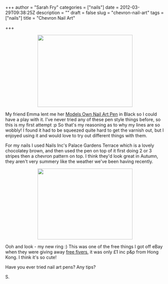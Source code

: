 +++
author = "Sarah Fry"
categories = ["nails"]
date = 2012-03-29T09:38:25Z
description = ""
draft = false
slug = "chevron-nail-art"
tags = ["nails"]
title = "Chevron Nail Art"

+++


<p style="text-align: center;"><a href="https://yayfryday.com/images/2012/03/IMGP2647.jpg"><img class="size-medium wp-image-477 aligncenter" title="chevron-nails2" src="https://yayfryday.com/images/2012/03/IMGP2647-300x229.jpg" alt="" width="300" height="229" /></a></p>
My friend Emma lent me her <a href="http://www.modelsownit.com/nails/nail-art-pens.html" target="_blank">Models Own Nail Art Pen</a> in Black so I could have a play with it. I've never tried any of these pen style things before, so this is my first attempt :p So that's my reasoning as to why my lines are so wobbly! I found it had to be squeezed quite hard to get the varnish out, but I enjoyed using it and would love to try out different things with them.

For my nails I used Nails Inc's Palace Gardens Terrace which is a lovely chocolatey brown, and then used the pen on top of it first doing 2 or 3 stripes then a chevron pattern on top. I think they'd look great in Autumn, they aren't very summery like the weather we've been having recently.
<p style="text-align: center;"><a href="https://yayfryday.com/images/2012/03/IMGP2650.jpg"><img class="size-medium wp-image-476 aligncenter" title="chevron-nails" src="https://yayfryday.com/images/2012/03/IMGP2650-300x225.jpg" alt="" width="300" height="225" /></a></p>
Ooh and look - my new ring :) This was one of the free things I got off eBay when they were giving away <a title="Free £5 To Spend on eBay" href="http://sweetaspi.co.uk/free-5-to-spend-on-ebay/" target="_blank">free fivers</a>, it was only £1 inc p&amp;p from Hong Kong. I think it's so cute!

Have you ever tried nail art pens? Any tips?

S.


